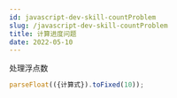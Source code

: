 ```yaml
---
id: javascript-dev-skill-countProblem
slug: /javascript-dev-skill-countProblem
title: 计算进度问题
date: 2022-05-10
---
```

处理浮点数

````javascript
parseFloat(({计算式}).toFixed(10));
````
